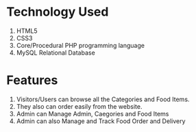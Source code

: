 #  Technology Used
1. HTML5
2. CSS3
3. Core/Procedural PHP programming language
4. MySQL Relational Database


#  Features
1. Visitors/Users can browse all the Categories and Food Items. 
2. They also can order easily from the website.
3. Admin can Manage Admin, Caegories and Food Items
4. Admin can also Manage and Track Food Order and Delivery


